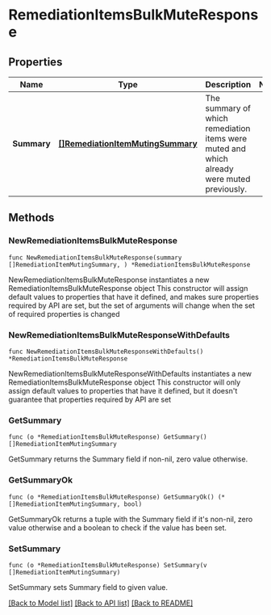 # RemediationItemsBulkMuteResponse

## Properties

Name | Type | Description | Notes
------------ | ------------- | ------------- | -------------
**Summary** | [**[]RemediationItemMutingSummary**](RemediationItemMutingSummary.md) | The summary of which remediation items were muted and which already were muted previously. | 

## Methods

### NewRemediationItemsBulkMuteResponse

`func NewRemediationItemsBulkMuteResponse(summary []RemediationItemMutingSummary, ) *RemediationItemsBulkMuteResponse`

NewRemediationItemsBulkMuteResponse instantiates a new RemediationItemsBulkMuteResponse object
This constructor will assign default values to properties that have it defined,
and makes sure properties required by API are set, but the set of arguments
will change when the set of required properties is changed

### NewRemediationItemsBulkMuteResponseWithDefaults

`func NewRemediationItemsBulkMuteResponseWithDefaults() *RemediationItemsBulkMuteResponse`

NewRemediationItemsBulkMuteResponseWithDefaults instantiates a new RemediationItemsBulkMuteResponse object
This constructor will only assign default values to properties that have it defined,
but it doesn't guarantee that properties required by API are set

### GetSummary

`func (o *RemediationItemsBulkMuteResponse) GetSummary() []RemediationItemMutingSummary`

GetSummary returns the Summary field if non-nil, zero value otherwise.

### GetSummaryOk

`func (o *RemediationItemsBulkMuteResponse) GetSummaryOk() (*[]RemediationItemMutingSummary, bool)`

GetSummaryOk returns a tuple with the Summary field if it's non-nil, zero value otherwise
and a boolean to check if the value has been set.

### SetSummary

`func (o *RemediationItemsBulkMuteResponse) SetSummary(v []RemediationItemMutingSummary)`

SetSummary sets Summary field to given value.



[[Back to Model list]](../README.md#documentation-for-models) [[Back to API list]](../README.md#documentation-for-api-endpoints) [[Back to README]](../README.md)


